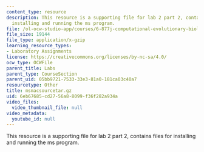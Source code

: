 ```yaml
---
content_type: resource
description: This resource is a supporting file for lab 2 part 2, contains files for
  installing and running the ms program.
file: /ol-ocw-studio-app/courses/6-877j-computational-evolutionary-biology-fall-2005/6eb67685cd2756a88099f36f282a934a_msmacsourcetar.gz
file_size: 19144
file_type: application/x-gzip
learning_resource_types:
- Laboratory Assignments
license: https://creativecommons.org/licenses/by-nc-sa/4.0/
ocw_type: OCWFile
parent_title: Labs
parent_type: CourseSection
parent_uid: 05bb9721-7533-33e3-81a0-181ca03c40a7
resourcetype: Other
title: msmacsourcetar.gz
uid: 6eb67685-cd27-56a8-8099-f36f282a934a
video_files:
  video_thumbnail_file: null
video_metadata:
  youtube_id: null
---
```

This resource is a supporting file for lab 2 part 2, contains files for installing and running the ms program.